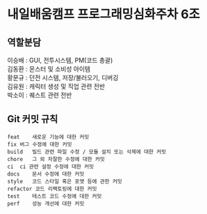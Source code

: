 # 내일배움캠프 프로그래밍심화주차 6조

## 역할분담

이승배 : GUI, 전투시스템, PM(코드 총괄)  
김동환 : 몬스터 및 소비성 아이템  
황문규 : 던전 시스템, 저장/불러오기, 디버깅  
김유원 : 캐릭터 생성 및 직업 관련 전반  
박소이 : 퀘스트 관련 전반  


## Git 커밋 규칙
```
feat	새로운 기능에 대한 커밋  
fix	버그 수정에 대한 커밋  
build	빌드 관련 파일 수정 / 모듈 설치 또는 삭제에 대한 커밋  
chore	그 외 자잘한 수정에 대한 커밋  
ci	ci 관련 설정 수정에 대한 커밋  
docs	문서 수정에 대한 커밋  
style	코드 스타일 혹은 포맷 등에 관한 커밋  
refactor 코드 리팩토링에 대한 커밋  
test	테스트 코드 수정에 대한 커밋  
perf	성능 개선에 대한 커밋  
```
